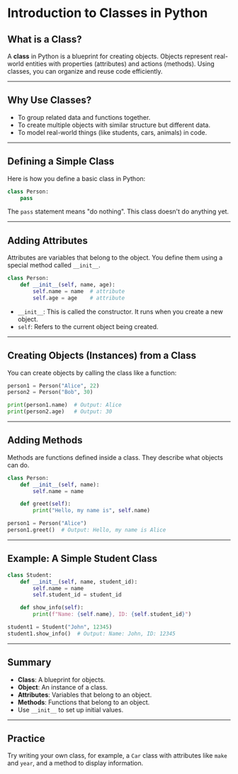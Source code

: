 # Introduction to Classes in Python

## What is a Class?

A **class** in Python is a blueprint for creating objects. Objects represent real-world entities with properties (attributes) and actions (methods). Using classes, you can organize and reuse code efficiently.

---

## Why Use Classes?

- To group related data and functions together.
- To create multiple objects with similar structure but different data.
- To model real-world things (like students, cars, animals) in code.

---

## Defining a Simple Class

Here is how you define a basic class in Python:

```python
class Person:
    pass
```

The `pass` statement means "do nothing". This class doesn't do anything yet.

---

## Adding Attributes

Attributes are variables that belong to the object. You define them using a special method called `__init__`.

```python
class Person:
    def __init__(self, name, age):
        self.name = name  # attribute
        self.age = age    # attribute
```

- `__init__`: This is called the constructor. It runs when you create a new object.
- `self`: Refers to the current object being created.

---

## Creating Objects (Instances) from a Class

You can create objects by calling the class like a function:

```python
person1 = Person("Alice", 22)
person2 = Person("Bob", 30)

print(person1.name)  # Output: Alice
print(person2.age)   # Output: 30
```

---

## Adding Methods

Methods are functions defined inside a class. They describe what objects can do.

```python
class Person:
    def __init__(self, name):
        self.name = name

    def greet(self):
        print("Hello, my name is", self.name)

person1 = Person("Alice")
person1.greet()  # Output: Hello, my name is Alice
```

---

## Example: A Simple Student Class

```python
class Student:
    def __init__(self, name, student_id):
        self.name = name
        self.student_id = student_id

    def show_info(self):
        print(f"Name: {self.name}, ID: {self.student_id}")

student1 = Student("John", 12345)
student1.show_info()  # Output: Name: John, ID: 12345
```

---

## Summary

- **Class**: A blueprint for objects.
- **Object**: An instance of a class.
- **Attributes**: Variables that belong to an object.
- **Methods**: Functions that belong to an object.
- Use `__init__` to set up initial values.

---

## Practice

Try writing your own class, for example, a `Car` class with attributes like `make` and `year`, and a method to display information.

```
